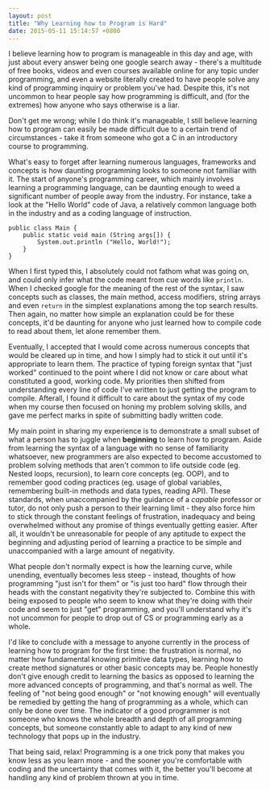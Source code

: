 ```yaml
---
layout: post
title: "Why Learning how to Program is Hard"
date: 2015-05-11 15:14:57 +0800
---
```

I believe learning how to program is manageable in this day and age, with just about every answer being one google search away - there's a multitude of free books, videos and even courses available online for any topic under programming, and even a website literally created to have people solve any kind of programming inquiry or problem you've had. Despite this, it's not uncommon to hear people say how programming is difficult, and (for the extremes) how anyone who says otherwise is a liar.

Don't get me wrong; while I do think it's manageable, I still believe learning how to program can easily be made difficult due to a certain trend of circumstances - take it from someone who got a C in an introductory course to programming.

What's easy to forget after learning numerous languages, frameworks and concepts is how daunting programming looks to someone not familiar with it. The start of anyone's programming career, which mainly involves learning a programming language, can be daunting enough to weed a significant number of people away from the industry. For instance, take a look at the "Hello World" code of Java, a relatively common language both in the industry and as a coding language of instruction.

```
public class Main {
	public static void main (String args[]) {
		System.out.println ("Hello, World!");
	}
}
```

When I first typed this, I absolutely could not fathom what was going on, and could only infer what the code meant from cue words like `println`. When I checked google for the meaning of the rest of the syntax, I saw concepts such as classes, the main method, access modifiers, string arrays and even `return` in the simplest explanations among the top search results. Then again, no matter how simple an explanation could be for these concepts, it'd be daunting for anyone who just learned how to compile code to read about them, let alone remember them. 

Eventually, I accepted that I would come across numerous concepts that would be cleared up in time, and how I simply had to stick it out until it's appropriate to learn them. The practice of typing foreign syntax that "just worked" continued to the point where I did not know or care about what constituted a good, working code. My priorities then shifted from understanding every line of code I've written to just getting the program to compile. Afterall, I found it difficult to care about the syntax of my code when my course then focused on honing my problem solving skills, and gave me perfect marks in spite of submitting badly written code.

My main point in sharing my experience is to demonstrate a small subset of what a person has to juggle when **beginning** to learn how to program. Aside from learning the syntax of a language with no sense of familiarity whatsoever, new programmers are also expected to become accustomed to problem solving methods that aren't common to life outside code (eg. Nested loops, recursion), to learn core concepts (eg. OOP), and to remember good coding practices (eg. usage of global variables, remembering built-in methods and data types, reading API). These standards, when unaccompanied by the guidance of a *capable* professor or tutor, do not only push a person to their learning limit - they also force him to stick through the constant feelings of frustration, inadequacy and being overwhelmed without any promise of things eventually getting easier. After all, it wouldn't be unreasonable for people of any aptitude to expect the beginning and adjusting period of learning a practice to be simple and unaccompanied with a large amount of negativity.

What people don't normally expect is how the learning curve, while unending, eventually becomes less steep - instead, thoughts of how programming "just isn't for them" or "is just too hard" flow through their heads with the constant negativity they're subjected to. Combine this with being exposed to people who seem to know what they're doing with their code and seem to just "get" programming, and you'll understand why it's not uncommon for people to drop out of CS or programming early as a whole.

I'd like to conclude with a message to anyone currently in the process of learning how to program for the first time: the frustration is normal, no matter how fundamental knowing primitive data types, learning how to create method signatures or other basic concepts may be. People honestly don't give enough credit to learning the basics as opposed to learning the more advanced concepts of programming, and that's normal as well. The feeling of "not being good enough" or "not knowing enough" will eventually be remedied by getting the hang of programming as a whole, which can only be done over time. The indicator of a good programmer is not someone who knows the whole breadth and depth of all programming concepts, but someone constantly able to adapt to any kind of new technology that pops up in the industry.

That being said, relax! Programming is a one trick pony that makes you know less as you learn more - and the sooner you're comfortable with coding and the uncertainty that comes with it, the better you'll become at handling any kind of problem thrown at you in time.
